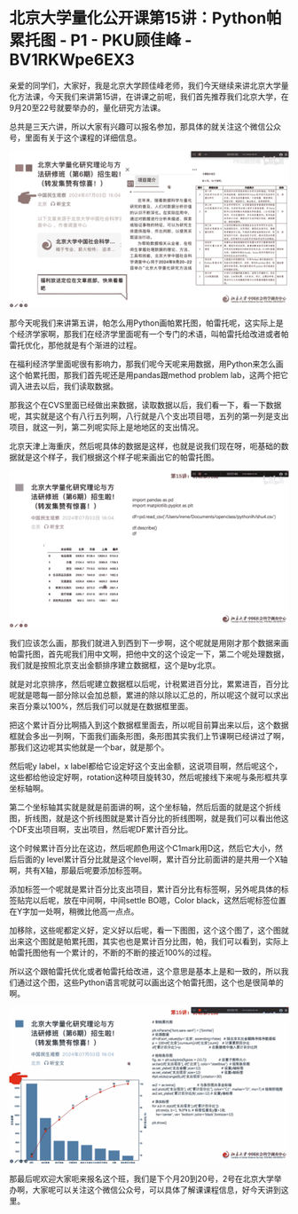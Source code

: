 # 北京大学量化公开课第15讲：Python帕累托图 - P1 - PKU顾佳峰 - BV1RKWpe6EX3

亲爱的同学们，大家好，我是北京大学顾佳峰老师，我们今天继续来讲北京大学量化方法课，今天我们来讲第15讲，在讲课之前呢，我们首先推荐我们北京大学，在9月20至22号就要举办的，量化研究方法课。

总共是三天六讲，所以大家有兴趣可以报名参加，那具体的就关注这个微信公众号，里面有关于这个课程的详细信息。



![](img/e75040112dc31e8c72d58737fb8a8f3e_1.png)

那今天呢我们来讲第五讲，帕怎么用Python画帕累托图，帕雷托呢，这实际上是个经济学家啊，那我们在经济学里面呢有一个专门的术语，叫帕雷托给改进或者帕雷托优化，那他就是有个渐进的过程。

在福利经济学里面呢很有影响力，那我们呢今天呢来用数据，用Python来怎么画这个帕累托图，那我们首先呢还是用pandas跟method problem lab，这两个把它调入进去以后，我们读取数据。

那我这个在CVS里面已经做出来数据，读取数据以后，我们看一下，看一下数据呢，其实就是这个有八行五列啊，八行就是八个支出项目嗯，五列的第一列是支出项目，就这一列，第二列呢实际上是地地区的支出情况。

北京天津上海重庆，然后呢具体的数据是这样，也就是说我们现在呀，呃基础的数据就是这个样子，我们根据这个样子呢来画出它的帕雷托图。



![](img/e75040112dc31e8c72d58737fb8a8f3e_3.png)

我们应该怎么画，那我们就进入到西到下一步啊，这个呢就是用刚才那个数据来画帕雷托图，首先呢我们用中文啊，把他中文的这个设定一下，第二个呢处理数据，我们就是按照北京支出金额排序建立数据框，这个是by北京。

就是对北京排序，然后呢建立数据框以后呢，计税累进百分比，累累进百，百分比呢就是嗯每一部分除以会加总额，累进的除以除以汇总的，所以呢这个就可以求出来百分乘以100%，然后我们可以就是在数据框里面。

把这个累计百分比啊插入到这个数据框里面去，所以呢目前算出来以后，这个数据框就会多出一列啊，下面我们画条形图，条形图其实我们上节课啊已经讲过了啊，那我们这边呢其实他就是一个bar，就是那个。

然后呢y label，x label都给它设定好这个支出金额，这说项目啊，然后呢这个，这些都给他设定好啊，rotation这种项目旋转30，然后呢接线下来呢与条形框共享坐标轴啊。

第二个坐标轴其实就是就是前面讲的啊，这个坐标轴，然后后面的就是这个折线图，折线图，就是这个折线图就是累计百分比的折线图啊，就是我们可以看出他这个DF支出项目啊，支出项目，然后呢DF累计百分比。

这个时候累计百分比在这边，然后呢颜色用这个C1mark用D这，然后它大小，然后后面的y level累计百分比就是这个level啊，累计百分比前面讲的是共用一个X轴啊，共有X轴，那最后呢要添加标签啊。

添加标签一个呢就是累计百分比支出项目，累计百分比有标签啊，另外呢具体的标签贴完以后呢，放在中间啊，中间settle BO嗯，Color black，这然后呢标签位置在Y字加一处啊，稍微比他高一点点。

加移除，这些呢都定义好，定义好以后呢，看一下图图，这个这个图了，这个图就出来这个图就是帕累托图，其实也也是累计百分比图，帕，我们可以看到，实际上帕雷托图他有一个累计的，不断的不断的接近100%的过程。

所以这个跟帕雷托优化或者帕雷托给改进，这个意思是基本上是和一致的，所以我们通过这个图，这些Python语言呢就可以画出这个帕雷托图，这个也是很简单的啊。



![](img/e75040112dc31e8c72d58737fb8a8f3e_5.png)

那最后呢欢迎大家呃来报名这个班，我们是下个月20到20号，2号在北京大学举办啊，大家呢可以关注这个微信公众号，可以具体了解课课程信息，好今天讲到这里。

